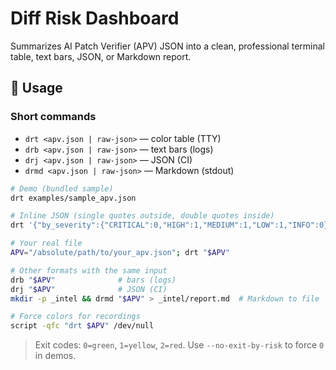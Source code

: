 # Diff Risk Dashboard

Summarizes AI Patch Verifier (APV) JSON into a clean, professional terminal table, text bars, JSON, or Markdown report.

<!-- diff-risk:usage:start -->

## 🚀 Usage

### Short commands
- `drt <apv.json | raw-json>` — color table (TTY)
- `drb <apv.json | raw-json>` — text bars (logs)
- `drj <apv.json | raw-json>` — JSON (CI)
- `drmd <apv.json | raw-json>` — Markdown (stdout)

```bash
# Demo (bundled sample)
drt examples/sample_apv.json

# Inline JSON (single quotes outside, double quotes inside)
drt '{"by_severity":{"CRITICAL":0,"HIGH":1,"MEDIUM":1,"LOW":1,"INFO":0}}'

# Your real file
APV="/absolute/path/to/your_apv.json"; drt "$APV"

# Other formats with the same input
drb "$APV"              # bars (logs)
drj "$APV"              # JSON (CI)
mkdir -p _intel && drmd "$APV" > _intel/report.md  # Markdown to file

# Force colors for recordings
script -qfc "drt $APV" /dev/null
```

> Exit codes: `0=green`, `1=yellow`, `2=red`. Use `--no-exit-by-risk` to force `0` in demos.

<!-- diff-risk:usage:end -->
